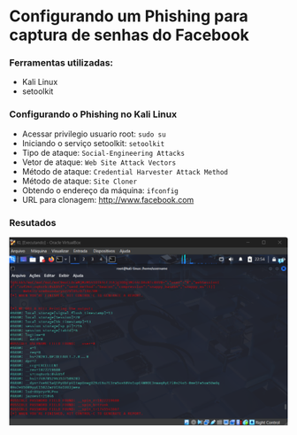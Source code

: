 # Configurando um Phishing para captura de senhas do Facebook

### Ferramentas utilizadas:

- Kali Linux
- setoolkit

### Configurando o Phishing no Kali Linux

- Acessar privilegio usuario root: ``` sudo su ```
- Iniciando o serviço setoolkit: ``` setoolkit ```
- Tipo de ataque: ``` Social-Engineering Attacks ```
- Vetor de ataque: ``` Web Site Attack Vectors ```
- Método de ataque: ```Credential Harvester Attack Method ```
- Método de ataque: ``` Site Cloner ```
- Obtendo o endereço da máquina: ``` ifconfig ```
- URL para clonagem: http://www.facebook.com

### Resutados

![Alt text](./results_report.png "Optional title")
